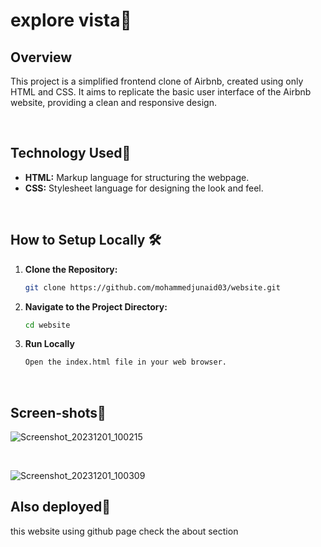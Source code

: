 # explore vista🏡



## Overview
This project is a simplified frontend clone of Airbnb, created using only HTML and CSS. It aims to replicate the basic user interface of the Airbnb website, providing a clean and responsive design.

<br>

## Technology Used🚀

- **HTML:** Markup language for structuring the webpage.
- **CSS:** Stylesheet language for designing the look and feel.


<br>

## How to Setup Locally 🛠️

1. **Clone the Repository:**
   ```bash
   git clone https://github.com/mohammedjunaid03/website.git

2. **Navigate to the Project Directory:**
   ```bash
   cd website

3. **Run Locally**
   ```bash
   Open the index.html file in your web browser.

  <br>

## Screen-shots🚀


![Screenshot_20231201_100215](https://github.com/HISHAN03/Omegle/assets/108483712/4d57768f-b6c9-499a-bf77-efee73cb617a)

<br>

![Screenshot_20231201_100309](https://github.com/HISHAN03/Omegle/assets/108483712/4bfc37d7-2f7c-4084-91fc-8f4b6b1e2f33)

## Also deployed🚀
 this website using github page check the about section



